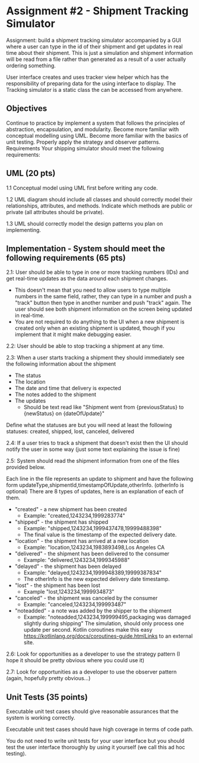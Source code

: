 # Assignment #2 - Shipment Tracking Simulator

Assignment: build a shipment tracking simulator accompanied by a GUI where a user can type in the id of their shipment and get updates in real time about their shipment. This is just a simulation and shipment information will be read from a file rather than generated as a result of a user actually ordering something.

User interface creates and uses tracker view helper which has the responsibility of preparing data for the using interface to display. The Tracking simulator is a static class the can be accessed from anywhere.


## Objectives
Continue to practice by implement a system that follows the principles of abstraction, encapsulation, and modularity.
Become more familiar with conceptual modelling using UML.
Become more familiar with the basics of unit testing.
Properly apply the strategy and observer patterns.
Requirements
Your shipping simulator should meet the following requirements:

## UML (20 pts)
1.1 Conceptual model using UML first before writing any code.

1.2 UML diagram should include all classes and should correctly model their relationships, attributes, and methods. Indicate which methods are public or private (all attributes should be private).

1.3 UML should correctly model the design patterns you plan on implementing.

## Implementation - System should meet the following requirements (65 pts)
2.1: User should be able to type in one or more tracking numbers (IDs) and get real-time updates as the data around each shipment changes. 
- This doesn't mean that you need to allow users to type multiple numbers in the same field, rather, they can type in a number and push a "track" button then type in another number and push "track" again. The user should see both shipment information on the screen being updated in real-time.
- You are not required to do anything to the UI when a new shipment is created only when an existing shipment is updated, though if you implement that it might make debugging easier.

2.2: User should be able to stop tracking a shipment at any time.

2.3: When a user starts tracking a shipment they should immediately see the following information about the shipment
- The status
- The location
- The date and time that delivery is expected
- The notes added to the shipment
- The updates
  - Should be text read like "Shipment went from {previousStatus} to {newStatus} on {dateOfUpdate}"

Define what the statuses are but you will need at least the following statuses: created, shipped, lost, canceled, delivered

2.4: If a user tries to track a shipment that doesn't exist then the UI should notify the user in some way (just some text explaining the issue is fine)

2.5: System should read the shipment information from one of the files provided below.

Each line in the file represents an update to shipment and have the following form
updateType,shipmentId,timestampOfUpdate,otherInfo. (otherInfo is optional)
There are 8 types of updates, here is an explanation of each of them.
- "created" - a new shipment has been created
  - Example: "created,1243234,1999283774"
- "shipped" - the shipment has shipped
  - Example: "shipped,1243234,1999437478,19999488398"
  - The final value is the timestamp of the expected delivery date.
- "location" - the shipment has arrived at a new location
  - Example: "location,1243234,1983893498,Los Angeles CA
- "delivered" - the shipment has been delivered to the consumer
  - Example: "delivered,1243234,1999345988"
- "delayed" - the shipment has been delayed
  - Example: "delayed,1243234,1999948389,19999387834"
  - The otherInfo is the new expected delivery date timestamp.
- "lost" - the shipment has been lost
  - Example "lost,1243234,1999934873"
- "canceled" - the shipment was canceled by the consumer
  - Example: "canceled,1243234,199993487"
- "noteadded" - a note was added by the shipper to the shipment
  - Example: "noteadded,1243234,199999495,packaging was damaged slightly during shipping"
The simulation, should only process one update per second. Kotlin coroutines make this easy https://kotlinlang.org/docs/coroutines-guide.htmlLinks to an external site.

2.6: Look for opportunities as a developer to use the strategy pattern (I hope it should be pretty obvious where you could use it)

2.7: Look for opportunities as a developer to use the observer pattern (again, hopefully pretty obvious...)

## Unit Tests (35 points)
Executable unit test cases should give reasonable assurances that the system is working correctly.

Executable unit test cases should have high coverage in terms of code path.

You do not need to write unit tests for your user interface but you should test the user interface thoroughly by using it yourself (we call this ad hoc testing).
